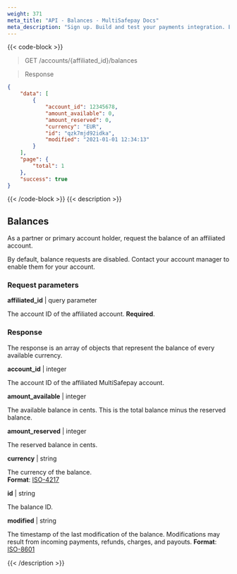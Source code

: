 ```yaml
---
weight: 371
meta_title: "API - Balances - MultiSafepay Docs"
meta_description: "Sign up. Build and test your payments integration. Explore our products and services. Use our API Reference, SDKs, and wrappers. Get support."
---
```


{{< code-block >}}

> GET /accounts/{affiliated_id}/balances

> Response

```json
{
    "data": [
        {
            "account_id": 12345678,
            "amount_available": 0,
            "amount_reserved": 0,
            "currency": "EUR",
            "id": "qzk7mjd92idka",
            "modified": "2021-01-01 12:34:13"
        }
    ],
    "page": {
        "total": 1
    },
    "success": true
}
```

{{< /code-block >}}
{{< description >}}
## Balances

As a partner or primary account holder, request the balance of an affiliated account. 

By default, balance requests are disabled. Contact your account manager to enable them for your account.

### Request parameters

**affiliated_id** | query parameter  

The account ID of the affiliated account. **Required**.

### Response

The response is an array of objects that represent the balance of every available currency.

**account_id**  | integer

The account ID of the affiliated MultiSafepay account.

**amount_available** | integer

The available balance in cents. This is the total balance minus the reserved balance. 

**amount_reserved** | integer

The reserved balance in cents. 

**currency** | string

The currency of the balance.  
**Format**: [ISO-4217](https://www.iso.org/iso-4217-currency-codes.html)

**id** | string

The balance ID. 

**modified** | string

The timestamp of the last modification of the balance. Modifications may result from incoming payments, refunds, charges, and payouts. **Format**: [ISO-8601](https://en.wikipedia.org/wiki/ISO_8601)


{{< /description >}}